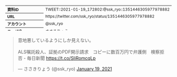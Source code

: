 <table style="font-size: 9pt; width: 610px; margin-bottom: 20px; height: 80px;">
<tbody>
    <tr>
        <th align=left>資料ID</th>
        <td align=left>TWEET::2021-01-19_172802:@ssk_ryo::1351446305977978882</td>
    </tr>
    <tr>
        <th align=left>URL</th>
        <td align=left>https://twitter.com/ssk_ryo/status/1351446305977978882</td>
    </tr>
    <tr>
        <th align=left>アカウント</th>
        <td align=left>@ssk_ryo</td>
    </tr>
    <tr>
        <th align=left>ユーザ名</th>
        <td align=left>ささきりょう</td>
    </tr>
    <tr>
        <th align=left>ツイートの記録日時</th>
        <td align=left>created_at 2022-08-26_0452</td>
    </tr>
</tbody>
</table>
<blockquote class="twitter-tweet" data-width="450"  data-lang="ja"><p lang="ja" dir="ltr">意地悪しているようにしか見えない。<br><br>ALS嘱託殺人、証拠のPDF開示請求　コピーに数百万円で弁護側　検察拒否 - 毎日新聞 <a href="https://t.co/SliRomcqLp">https://t.co/SliRomcqLp</a></p>&mdash; ささきりょう (@ssk_ryo) <a href="https://twitter.com/ssk_ryo/status/1351446305977978882?ref_src=twsrc%5Etfw">January 19, 2021</a></blockquote>
<script async src="https://platform.twitter.com/widgets.js" charset="utf-8"></script>


